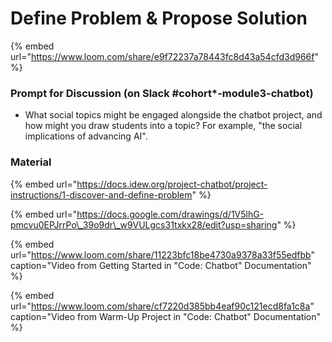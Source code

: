 # Define Problem & Propose Solution

{% embed url="https://www.loom.com/share/e9f72237a78443fc8d43a54cfd3d966f" %}

### Prompt for Discussion \(on Slack \#cohort\*-module3-chatbot\)

* What social topics might be engaged alongside the chatbot project, and how might you draw students into a topic? For example, "the social implications of advancing AI".

### Material

{% embed url="https://docs.idew.org/project-chatbot/project-instructions/1-discover-and-define-problem" %}

{% embed url="https://docs.google.com/drawings/d/1V5lhG-pmcvu0EPJrrPo\_39o9dr\_w9VULgcs31txkx28/edit?usp=sharing" %}

{% embed url="https://www.loom.com/share/11223bfc18be4730a9378a33f55edfbb" caption="Video from Getting Started in \"Code: Chatbot\" Documentation" %}

{% embed url="https://www.loom.com/share/cf7220d385bb4eaf90c121ecd8fa1c8a" caption="Video from Warm-Up Project in \"Code: Chatbot\" Documentation" %}



